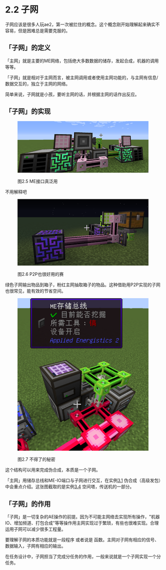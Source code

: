 # 2.2 子网

子网应该是很多人玩ae2，第一次被拦住的概念。这个概念刚开始理解起来确实不容易，但是困难总是需要克服的。

## 「子网」的定义

「主网」就是主要的ME网络，包括绝大多数数据的储存，发起合成，机器的调用等等。

「子网」就是相对于主网而言，被主网调用或者使用主网功能的，与主网有信息/数据交互的，独立于主网的网络。

简单来说，子网就是小孩，要听主网的话，并根据主网的话作出反应。

## 「子网」的实现

<figure><img src="../.gitbook/assets/image (4).png" alt=""><figcaption><p>图2.5 ME接口真泛用</p></figcaption></figure>

不用解释吧

<figure><img src="../.gitbook/assets/image (2).png" alt=""><figcaption><p>图2.6 P2P也很好用的赛</p></figcaption></figure>

绿色子网输出物品到箱子，粉红主网抽取箱子的物品。这种借助用P2P实现的子网也很常见，能有效的节省空间。

<figure><img src="../.gitbook/assets/image (1).png" alt=""><figcaption><p>图2.7 不得了的秘密</p></figcaption></figure>

这个结构可以用来完成伪合成，本质是一个子网。

「主网」用储存总线和ME-IO端口与子网进行交互，在实例[3.1](../3-shi-li/3.1-wei-he-cheng-gao-ji-fa-bao.md) 伪合成（高级发包）中会重点介绍。这张图截取的是实例[3.4](../3-shi-li/3.4-chuan-song-ji.md) 空间塔，传送机的一部分。

## 「子网」的作用 <a href="#_toc137910909" id="_toc137910909"></a>

「子网」是一切复杂的AE操作的前提。因为不可能主网络去实现所有操作，"机器IO、增加频道、打包合成"等等操作用主网实现过于繁琐，有些也很难实现。合理运用子网可以减少很多工程量。

要理解子网的本质功能就是一段程序 或者说是 函数。主网对子网有相应的信号、数据输入，子网有相应的输出。

在任务设计中，子网担当了完成分任务的作用，一般来说就是一个子网实现一个分任务。
